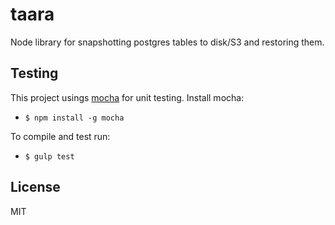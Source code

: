 # taara

Node library for snapshotting postgres tables to disk/S3 and restoring them.

## Testing

This project usings [mocha](http://visionmedia.github.io/mocha/) for unit testing. Install mocha:

- `$ npm install -g mocha`

To compile and test run:

-  `$ gulp test`

## License

MIT